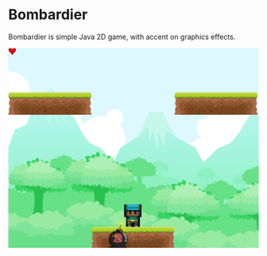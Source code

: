 # Bombardier

Bombardier is simple Java 2D game, with accent on graphics effects. 

![Bombardier](Boom-me.png)
